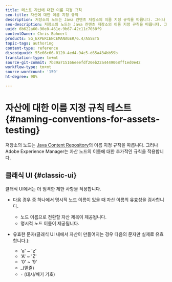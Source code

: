```yaml
---
title: 테스트 자산에 대한 이름 지정 규칙
seo-title: 자산에 대한 이름 지정 규칙
description: 저장소의 노드는 Java 컨텐츠 저장소의 이름 지정 규칙을 따릅니다. 그러나 Adobe Experience Manager는 자산 노드의 이름에 대한 추가적인 규칙을 적용합니다.
seo-description: 저장소의 노드는 Java 컨텐츠 저장소의 이름 지정 규칙을 따릅니다. 그러나 Adobe Experience Manager는 자산 노드의 이름에 대한 추가적인 규칙을 적용합니다.
uuid: 6b622a60-90e8-461e-9b67-42c11c7038f9
contentOwner: Chris Bohnert
products: SG_EXPERIENCEMANAGER/6.4/ASSETS
topic-tags: authoring
content-type: reference
discoiquuid: 55e66c66-0120-4ed4-94c5-d65a434bb59b
translation-type: tm+mt
source-git-commit: 7b39a715166eeefdf20eb22a4449068ff1ed0e42
workflow-type: tm+mt
source-wordcount: '159'
ht-degree: 90%

---
```



# 자산에 대한 이름 지정 규칙 테스트{#naming-conventions-for-assets-testing}

저장소의 노드는 [Java Content Repository](/help/sites-developing/the-basics.md#java-content-repository)의 이름 지정 규칙을 따릅니다. 그러나 Adobe Experience Manager는 자산 노드의 이름에 대한 추가적인 규칙을 적용합니다.

## 클래식 UI {#classic-ui}

클래식 UI에서는 더 엄격한 제한 사항을 적용합니다.

* 다음 경우 중 하나에서 명시적 노드 이름이 있을 때 자산 이름의 유효성을 검사합니다.

   * 노드 이름으로 전환할 자산 제목이 제공됩니다.
   * 명시적 노드 이름이 제공됩니다.

* 유효한 문자(클래식 UI 내에서 자산이 만들어지는 경우 다음의 문자만 실제로 유효합니다.):

   * &#39;a&#39; ~ &#39;z&#39;
   * &#39;A&#39; ~ &#39;Z&#39;
   * &#39;0&#39; ~ &#39;9&#39;
   * _(밑줄)
   * `-` (대시/빼기 기호)

